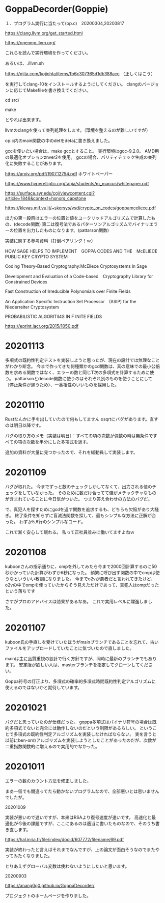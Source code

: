 # GoppaDecorder(Goppie)

１．プログラム実行に当たって(op.c)　20200304,20200817

https://clang.llvm.org/get_started.html

https://openmp.llvm.org/

これらを読んで実行環境を作ってください。

あるいは、./llvm.sh

https://qiita.com/kojiohta/items/fb6c307365d1db388acc
（正しくはこう）

を実行してclang-10をインストールするようにしてください。
clangのバージョンに応じてMakefileを書き換えてください。

cd src/

make

とやれば出来ます。

llvmのclangを使って並列処理をします。（環境を整えるのが難しいですが）

op.c内のmain関数の中のdetをdetaに書き換えました。

gccを使いたい場合は、make gccとすること。
実行環境はgcc-9.2.0。
AMD用の最適化オプションznver2を使用。
gccの場合、パリティチェック生成の並列化に失敗することがあります。

https://arxiv.org/pdf/1907.12754.pdf
ホワイトペーパー

https://www.hyperelliptic.org/tanja/students/m_marcus/whitepaper.pdf

https://surface.syr.edu/cgi/viewcontent.cgi?article=1846&context=honors_capstone

https://klevas.mif.vu.lt/~skersys/vsd/crypto_on_codes/goppamceliece.pdf

出力の第一段目はエラーの位置と値をユークリッドアルゴリズムで計算したもの、(decode関数)
第二は復号法であるパターソンアルゴリズムでバイナリエラーの位置を出力したものになります。(pattarson関数)

実装に関する参考資料（打倒ペアリング！ｗ）

HOW SAGE HELPS TO IMPLEMENT　GOPPA CODES AND THE　McELIECE PUBLIC KEY CRYPTO SYSTEM

Coding Theory-Based Cryptography:McEliece Cryptosystems in Sage

Development and Evaluation of a Code-based　Cryptography Library for Constrained Devices

Fast Construction of Irreducible Polynomials over Finite Fields

An Application Specific Instruction Set Processor　(ASIP) for the Niederreiter Cryptosystem

PROBABILISTIC ALGORITII4S IN F INITE FIELDS

https://eprint.iacr.org/2015/1050.pdf

# 20201113

多項式の既約性判定テストを実装しようと思ったが、現在の設計では無理なことがわかり断念。
今まで作ってきた何種類かのgcd関数は、真の意味での最小公倍数を求める関数ではなく、エラーの数と同じT次の多項式を計算するために使う。
pattarsonとdecode関数に使うのはそれぞれ別のものを使うことにして（停止条件が違うため）、一番相性のいいものを採用した。


# 20201110

Rustなんかに手を出していたので何もしてません
osqrtにバグがあります。直すのは明日以降です。

バグの取り方のメモ（実装は明日）：すべての項の次数が偶数の時は無条件ですべての項の次数を半分にした多項式を返す。

追加の資料が大量に見つかったので、それを総動員して実装します。

# 20201109

バグが取れた。
今までずっと数のチェックしかしてなくて、出力される値のチェックをしていなかった。
そのために数だけ合ってて値がメチャクチャなものが含まれていることに今日気がついた。
つまり答え合わせの方法のバグだ。

で、真犯人を探すためにgcdを返す関数を追求するも、どちらも欠陥があり大騒ぎ。
終了条件を知らずに盲滅法関数を探して、最もシンプルな方法に正解が合った。
わずか5,6行のシンプルなコード。

これで漸く安心して眠れる。
私って正社員並みに働いてますよねｗ

# 20201108

kuboonさんの指示通りに、ompを外してみたら今まで2000回計算するのに50秒かかっていた計算がわずか6秒になった。
頻繁に呼び出す関数の中でompは使うなといういい教訓になりました。
今までo2vが悪者だと言われてきたけど、o2vの中でompを使っていたからそう見えただけであって、真犯人はompだったという落ちです

さすがプロのアドバイスは効果があるなあ。
これで実用レベルに躍進しました。

# 20201107

kuboon氏の手直しを受けていたほうがmainブランチであることを忘れて、古いファイルをアップロードしていたことに気づいたので直しました。

mainは主に品質重視の設計で行く方針ですが、同時に最新のブランチでもあります。
安定版が欲しい人は、masterブランチを指定してクローンしてください。

Goppa符号の訂正より、多項式の確率的多項式時間既約性判定アルゴリズムに使えるのではないかと期待しています。

# 20201021

バグだと思っていたのが仕様だった。
goppa多項式はバイナリ符号の場合は既約多項式でないと完全には動作しないのだという制限があるらしい。
ということで多項式の既約性判定アルゴリズムを実装しなければならない。
実を言うと以前にben-orのアルゴリズムを実装しようとしたことがあったのだが、次数が二重指数関数的に増えるので実用的でなかった。

# 20201011

エラーの数のカウント方法を修正しました。

まあ一個でも間違ってたら動かないプログラムなので、全部悪いとは思いませんでしたが。

20201009

実装が悪いので遅いですが、本来はRSAより復号速度が速いです。 高速化と最適化が今後の課題ですが、ここにあるのは適当に書いたものなので、そのうち書き直します。

https://hal.inria.fr/file/index/docid/607772/filename/69.pdf

実装が終わったと言えばそれまでなんですが、上の論文が面白そうなのでまたやってみたくなりました。

とりあえずグローバル変数は使わないようにしたいと思います。

20200903

https://anang0g0.github.io/GoppaDecorder/

プロジェクトのホームページを作りました。
